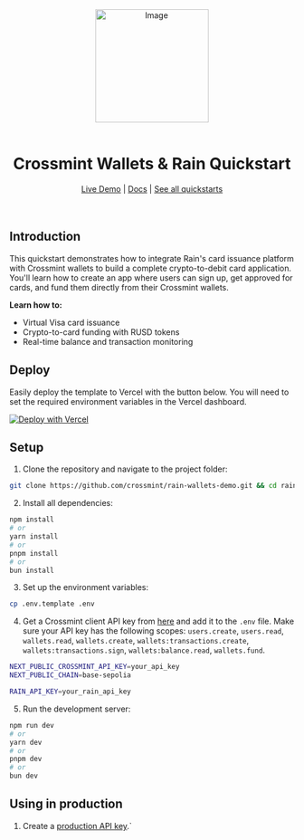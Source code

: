 <div align="center">
<img width="200" alt="Image" src="https://github.com/user-attachments/assets/8b617791-cd37-4a5a-8695-a7c9018b7c70" />
<br>
<br>
<h1>Crossmint Wallets & Rain Quickstart</h1>

<div align="center">
<a href="https://rain-wallets-demo.vercel.app/">Live Demo</a> | <a href="https://docs.crossmint.com/introduction/platform/wallets">Docs</a> | <a href="https://www.crossmint.com/quickstarts">See all quickstarts</a>
</div>

<br>
<br>
</div>

## Introduction

This quickstart demonstrates how to integrate Rain's card issuance platform with Crossmint wallets to build a complete crypto-to-debit card application. You'll learn how to create an app where users can sign up, get approved for cards, and fund them directly from their Crossmint wallets.

**Learn how to:**

- Virtual Visa card issuance
- Crypto-to-card funding with RUSD tokens
- Real-time balance and transaction monitoring

## Deploy

Easily deploy the template to Vercel with the button below. You will need to set the required environment variables in the Vercel dashboard.

[![Deploy with Vercel](https://vercel.com/button)](https://vercel.com/new/clone?repository-url=https%3A%2F%2Fgithub.com%2FCrossmint%2Frain-wallets-demo&env=NEXT_PUBLIC_CROSSMINT_API_KEY,NEXT_PUBLIC_CHAIN,RAIN_API_KEY)

## Setup

1. Clone the repository and navigate to the project folder:

```bash
git clone https://github.com/crossmint/rain-wallets-demo.git && cd rain-wallets-demo
```

2. Install all dependencies:

```bash
npm install
# or
yarn install
# or
pnpm install
# or
bun install
```

3. Set up the environment variables:

```bash
cp .env.template .env
```

4. Get a Crossmint client API key from [here](https://docs.crossmint.com/introduction/platform/api-keys/client-side) and add it to the `.env` file. Make sure your API key has the following scopes: `users.create`, `users.read`, `wallets.read`, `wallets.create`, `wallets:transactions.create`, `wallets:transactions.sign`, `wallets:balance.read`, `wallets.fund`.

```bash
NEXT_PUBLIC_CROSSMINT_API_KEY=your_api_key
NEXT_PUBLIC_CHAIN=base-sepolia

RAIN_API_KEY=your_rain_api_key
```

5. Run the development server:

```bash
npm run dev
# or
yarn dev
# or
pnpm dev
# or
bun dev
```

## Using in production

1. Create a [production API key](https://docs.crossmint.com/introduction/platform/api-keys/client-side).`
